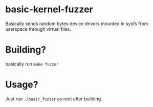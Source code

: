 # basic-kernel-fuzzer
Basically sends random bytes device drivers mounted in sysfs from userspace through virtual files.


# Building?

basically run `make fuzzer`

# Usage?

Just run `./basic_fuzzer` as root after building.
